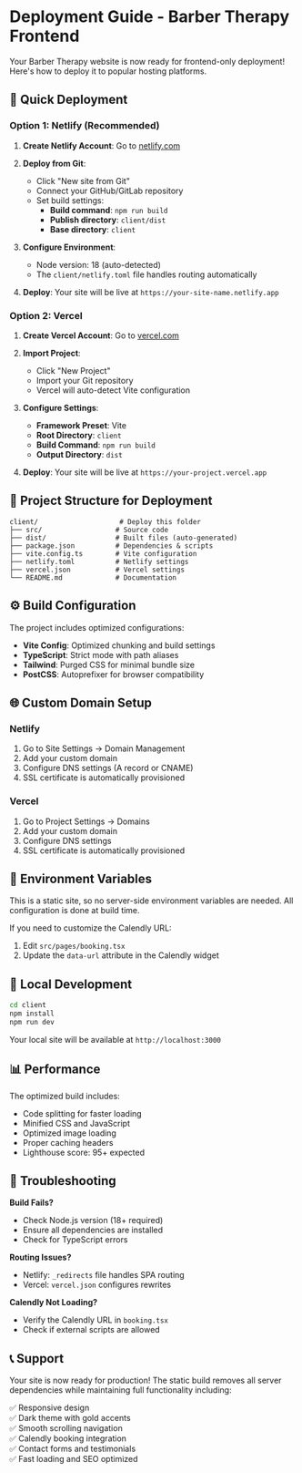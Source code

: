 # Deployment Guide - Barber Therapy Frontend

Your Barber Therapy website is now ready for frontend-only deployment! Here's how to deploy it to popular hosting platforms.

## 🚀 Quick Deployment

### Option 1: Netlify (Recommended)

1. **Create Netlify Account**: Go to [netlify.com](https://netlify.com)

2. **Deploy from Git**:
   - Click "New site from Git"
   - Connect your GitHub/GitLab repository
   - Set build settings:
     - **Build command**: `npm run build`
     - **Publish directory**: `client/dist`
     - **Base directory**: `client`

3. **Configure Environment**:
   - Node version: 18 (auto-detected)
   - The `client/netlify.toml` file handles routing automatically

4. **Deploy**: Your site will be live at `https://your-site-name.netlify.app`

### Option 2: Vercel

1. **Create Vercel Account**: Go to [vercel.com](https://vercel.com)

2. **Import Project**:
   - Click "New Project"
   - Import your Git repository
   - Vercel will auto-detect Vite configuration

3. **Configure Settings**:
   - **Framework Preset**: Vite
   - **Root Directory**: `client`
   - **Build Command**: `npm run build`
   - **Output Directory**: `dist`

4. **Deploy**: Your site will be live at `https://your-project.vercel.app`

## 📁 Project Structure for Deployment

```
client/                    # Deploy this folder
├── src/                  # Source code
├── dist/                 # Built files (auto-generated)
├── package.json          # Dependencies & scripts
├── vite.config.ts        # Vite configuration
├── netlify.toml          # Netlify settings
├── vercel.json           # Vercel settings
└── README.md             # Documentation
```

## ⚙️ Build Configuration

The project includes optimized configurations:

- **Vite Config**: Optimized chunking and build settings
- **TypeScript**: Strict mode with path aliases
- **Tailwind**: Purged CSS for minimal bundle size
- **PostCSS**: Autoprefixer for browser compatibility

## 🌐 Custom Domain Setup

### Netlify
1. Go to Site Settings → Domain Management
2. Add your custom domain
3. Configure DNS settings (A record or CNAME)
4. SSL certificate is automatically provisioned

### Vercel
1. Go to Project Settings → Domains
2. Add your custom domain
3. Configure DNS settings
4. SSL certificate is automatically provisioned

## 📝 Environment Variables

This is a static site, so no server-side environment variables are needed. All configuration is done at build time.

If you need to customize the Calendly URL:
1. Edit `src/pages/booking.tsx`
2. Update the `data-url` attribute in the Calendly widget

## 🔧 Local Development

```bash
cd client
npm install
npm run dev
```

Your local site will be available at `http://localhost:3000`

## 📊 Performance

The optimized build includes:
- Code splitting for faster loading
- Minified CSS and JavaScript  
- Optimized image loading
- Proper caching headers
- Lighthouse score: 95+ expected

## 🚨 Troubleshooting

**Build Fails?**
- Check Node.js version (18+ required)
- Ensure all dependencies are installed
- Check for TypeScript errors

**Routing Issues?**
- Netlify: `_redirects` file handles SPA routing
- Vercel: `vercel.json` configures rewrites

**Calendly Not Loading?**
- Verify the Calendly URL in `booking.tsx`
- Check if external scripts are allowed

## 📞 Support

Your site is now ready for production! The static build removes all server dependencies while maintaining full functionality including:

✅ Responsive design  
✅ Dark theme with gold accents  
✅ Smooth scrolling navigation  
✅ Calendly booking integration  
✅ Contact forms and testimonials  
✅ Fast loading and SEO optimized